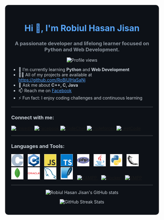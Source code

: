 <div style="background-color:#0d1117; color:#c9d1d9; padding: 20px; border-radius: 10px; font-family: -apple-system, BlinkMacSystemFont, 'Segoe UI', Helvetica, Arial, sans-serif;">

<h1 align="center" style="color:#58a6ff;">Hi 👋, I'm Robiul Hasan Jisan</h1>
<h3 align="center" style="color:#8b949e;">A passionate developer and lifelong learner focused on Python and Web Development.</h3>

<p align="center">
  <img src="https://komarev.com/ghpvc/?username=RoBiul-Hasan-Jisan&label=Profile%20views&color=58a6ff&style=flat" alt="Profile views" />
</p>

<ul>
<li>🌱 I’m currently learning <b>Python</b> and <b>Web Development</b></li>
<li>👨‍💻 All of my projects are available at <a href="https://github.com/RoBiUlHaSaNj" style="color:#58a6ff;">https://github.com/RoBiUlHaSaNj</a></li>
<li>💬 Ask me about <b>C++, C, Java</b></li>
<li>📫 Reach me on <a href="https://www.facebook.com/robiulhasa88/" style="color:#58a6ff;">Facebook</a></li>
<li>⚡ Fun fact: I enjoy coding challenges and continuous learning</li>
</ul>

<hr style="border:1px solid #30363d" />

<h3 align="left">Connect with me:</h3>
<p align="left">
  <a href="https://www.linkedin.com/in/robiul-hasan-45766228b/" target="_blank" rel="noopener noreferrer">
    <img src="https://raw.githubusercontent.com/rahuldkjain/github-profile-readme-generator/master/src/images/icons/Social/linked-in-alt.svg" alt="LinkedIn" height="30" width="40" />
  </a>
  <a href="https://www.facebook.com/robiulhasa88/" target="_blank" rel="noopener noreferrer">
    <img src="https://raw.githubusercontent.com/rahuldkjain/github-profile-readme-generator/master/src/images/icons/Social/facebook.svg" alt="Facebook" height="30" width="40" />
  </a>
  <a href="https://www.codechef.com/users/ro_biul_hasan" target="_blank" rel="noopener noreferrer">
    <img src="https://cdn.jsdelivr.net/npm/simple-icons@3.1.0/icons/codechef.svg" alt="CodeChef" height="30" width="40" />
  </a>
  <a href="https://codeforces.com/profile/iamrobiulhasan" target="_blank" rel="noopener noreferrer">
    <img src="https://raw.githubusercontent.com/rahuldkjain/github-profile-readme-generator/master/src/images/icons/Social/codeforces.svg" alt="Codeforces" height="30" width="40" />
  </a>
  <a href="#" target="_blank" rel="noopener noreferrer">
    <img src="https://raw.githubusercontent.com/rahuldkjain/github-profile-readme-generator/master/src/images/icons/Social/leet-code.svg" alt="LeetCode" height="30" width="40" />
  </a>
</p>

<hr style="border:1px solid #30363d" />

<h3 align="left">Languages and Tools:</h3>

<p align="left">
  <a href="https://www.cprogramming.com/" target="_blank" rel="noopener noreferrer" style="margin-right: 10px;">
    <img src="https://raw.githubusercontent.com/devicons/devicon/master/icons/c/c-original.svg" alt="C" width="40" height="40" />
  </a>
  <a href="https://www.w3schools.com/cpp/" target="_blank" rel="noopener noreferrer" style="margin-right: 10px;">
    <img src="https://raw.githubusercontent.com/devicons/devicon/master/icons/cplusplus/cplusplus-original.svg" alt="C++" width="40" height="40" />
  </a>
  <a href="https://www.javascript.com/" target="_blank" rel="noopener noreferrer" style="margin-right: 10px;">
    <img src="https://raw.githubusercontent.com/devicons/devicon/master/icons/javascript/javascript-original.svg" alt="JavaScript" width="40" height="40" />
  </a>
  <a href="https://www.typescriptlang.org/" target="_blank" rel="noopener noreferrer" style="margin-right: 10px;">
    <img src="https://raw.githubusercontent.com/devicons/devicon/master/icons/typescript/typescript-original.svg" alt="TypeScript" width="40" height="40" />
  </a>
  <a href="https://www.php.net/" target="_blank" rel="noopener noreferrer" style="margin-right: 10px;">
    <img src="https://raw.githubusercontent.com/devicons/devicon/master/icons/php/php-original.svg" alt="PHP" width="40" height="40" />
  </a>
  <a href="https://www.java.com" target="_blank" rel="noopener noreferrer" style="margin-right: 10px;">
    <img src="https://raw.githubusercontent.com/devicons/devicon/master/icons/java/java-original.svg" alt="Java" width="40" height="40" />
  </a>
  <a href="https://www.python.org" target="_blank" rel="noopener noreferrer" style="margin-right: 10px;">
    <img src="https://raw.githubusercontent.com/devicons/devicon/master/icons/python/python-original.svg" alt="Python" width="40" height="40" />
  </a>
  <a href="https://flask.palletsprojects.com/" target="_blank" rel="noopener noreferrer" style="margin-right: 10px;">
    <img src="https://raw.githubusercontent.com/devicons/devicon/master/icons/flask/flask-original.svg" alt="Flask" width="40" height="40" />
  </a>
  <a href="https://www.mongodb.com/" target="_blank" rel="noopener noreferrer" style="margin-right: 10px;">
    <img src="https://raw.githubusercontent.com/devicons/devicon/master/icons/mongodb/mongodb-original.svg" alt="MongoDB" width="40" height="40" />
  </a>
  <a href="https://www.oracle.com/database/" target="_blank" rel="noopener noreferrer" style="margin-right: 10px;">
    <img src="https://raw.githubusercontent.com/devicons/devicon/master/icons/oracle/oracle-original.svg" alt="Oracle" width="40" height="40" />
  </a>
  <a href="https://www.mysql.com/" target="_blank" rel="noopener noreferrer" style="margin-right: 10px;">
    <img src="https://raw.githubusercontent.com/devicons/devicon/master/icons/mysql/mysql-original.svg" alt="MySQL" width="40" height="40" />
  </a>
  <a href="https://www.sqlite.org/index.html" target="_blank" rel="noopener noreferrer" style="margin-right: 10px;">
    <img src="https://raw.githubusercontent.com/devicons/devicon/master/icons/sqlite/sqlite-original.svg" alt="SQLite" width="40" height="40" />
  </a>
  <a href="https://www.apachefriends.org/index.html" target="_blank" rel="noopener noreferrer" title="XAMPP" style="margin-right: 10px;">
    <img src="https://cdn-icons-png.flaticon.com/512/888/888847.png" alt="XAMPP" width="40" height="40" />
  </a>
  <a href="https://www.docker.com/" target="_blank" rel="noopener noreferrer" title="Docker" style="margin-right: 10px;">
    <img src="https://cdn-icons-png.flaticon.com/512/919/919853.png" alt="Docker" width="40" height="40" />
  </a>
  <a href="https://xmpp.org/" target="_blank" rel="noopener noreferrer" title="XMPP" style="margin-right: 10px;">
    <img src="https://cdn-icons-png.flaticon.com/512/1085/1085980.png" alt="XMPP" width="40" height="40" />
  </a>
</p>

<hr style="border:1px solid #30363d" />

<p align="center">
  <img src="https://github-readme-stats.vercel.app/api?username=RoBiul-Hasan-Jisan&show_icons=true&locale=en&theme=dark" alt="Robiul Hasan Jisan's GitHub stats" />
</p>

<p align="center">
  <img src="https://github-readme-streak-stats.herokuapp.com/?user=RoBiul-Hasan-Jisan&theme=dark" alt="GitHub Streak Stats" />
</p>

</div>
